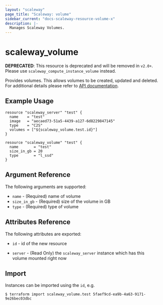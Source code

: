 ```yaml
---
layout: "scaleway"
page_title: "Scaleway: volume"
sidebar_current: "docs-scaleway-resource-volume-x"
description: |-
  Manages Scaleway Volumes.
---
```


# scaleway_volume

**DEPRECATED**: This resource is deprecated and will be removed in `v2.0+`.
Please use `scaleway_compute_instance_volume` instead.

Provides volumes. This allows volumes to be created, updated and deleted.
For additional details please refer to [API documentation](https://developer.scaleway.com/#volumes).

## Example Usage

```hcl
resource "scaleway_server" "test" {
  name    = "test"
  image   = "aecaed73-51a5-4439-a127-6d8229847145"
  type    = "C2S"
  volumes = ["${scaleway_volume.test.id}"]
}

resource "scaleway_volume" "test" {
  name       = "test"
  size_in_gb = 20
  type       = "l_ssd"
}
```

## Argument Reference

The following arguments are supported:

* `name` - (Required) name of volume
* `size_in_gb` - (Required) size of the volume in GB
* `type` - (Required) type of volume

## Attributes Reference

The following attributes are exported:

* `id` - id of the new resource

* `server` - (Read Only) the `scaleway_server` instance which has this volume mounted right now

## Import

Instances can be imported using the `id`, e.g.

```
$ terraform import scaleway_volume.test 5faef9cd-ea9b-4a63-9171-9e26bec03dbc
```

